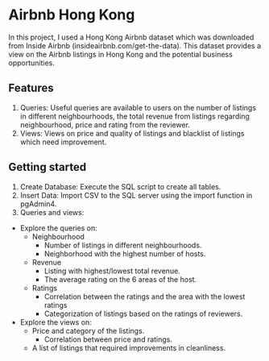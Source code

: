 # Airbnb Hong Kong 

In this project, I used a Hong Kong Airbnb dataset which was downloaded from Inside Airbnb (insideairbnb.com/get-the-data). This dataset provides a view on the Airbnb listings in Hong Kong and the potential business opportunities.

## Features
1. Queries: Useful queries are available to users on the number of listings in different neighbourhoods, the total revenue from listings regarding neighbourhood, price and rating from the reviewer. 
2. Views: Views on price and quality of listings and blacklist of listings which need improvement. 

## Getting started
1.	Create Database: Execute the SQL script to create all tables.
2.	Insert Data: Import CSV to the SQL server using the import function in pgAdmin4.
3.	Queries and views: 
- Explore the queries on:
  - Neighbourhood
    - Number of listings in different neighbourhoods.
    - Neighborhood with the highest number of hosts.
  - Revenue
    - Listing with highest/lowest total revenue. 
    - The average rating on the 6 areas of the host.
  - Ratings
    - Correlation between the ratings and the area with the lowest ratings
    -	Categorization of listings based on the ratings of reviewers.
- Explore the views on:
  - Price and category of the listings.
    - Correlation between price and ratings.
  - A list of listings that required improvements in cleanliness. 
